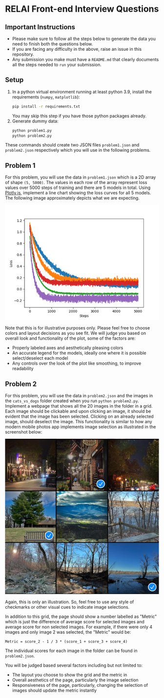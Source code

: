 # RELAI Front-end Interview Questions

## Important Instructions
- Please make sure to follow all the steps below to generate the data you need to finish both the questions below.
- If you are facing any difficulty in the above, raise an issue in this repository.
- Any submission you make must have a `README.md` that clearly documents all the steps needed to `run` your submission.

## Setup

1. In a python virtual environment running at least python 3.9, install the requirements (`numpy`, `matplotlib`):
    ```bash
    pip install -r requirements.txt
    ```
    You may skip this step if you have those python packages already.
2. Generate dummy data:
    ```bash
    python problem1.py
    python problem2.py
    ```
These commands should create two JSON files `problem1.json` and `problem2.json` respectively which you will use in the following problems.

## Problem 1

For this problem, you will use the data in `problem1.json` which is a 2D array of shape `(5, 5000)`. The values in each row of the array represent loss values over 5000 steps of training and there are 5 models in total. Using [Plotly.js](https://plotly.com/javascript/), implement a line chart showing the loss curves for all 5 models. The following image approximately depicts what we are expecting.

![A sample plot of loss values for various models](problem1.png)

Note that this is for illustrative purposes only. Please feel free to choose colors and layout decisions as you see fit. We will judge you based on overall look and functionality of the plot, some of the factors are: 

* Properly labeled axes and aesthetically pleasing colors
* An accurate legend for the models, ideally one where it is possible select/deselect each model
* Any controls over the look of the plot like smoothing, to improve readability

## Problem 2

For this problem, you will use the data in `problem2.json` and the images in the `cats_vs_dogs` folder created when you run `python problem2.py`. Implement a webpage that shows all the 20 images in the folder in a grid. Each image should be clickable and upon clicking an image, it should be evident that the image has been selected. Clicking on an already selected image, should deselect the image. This functionality is similar to how any modern mobile photos app implements image selection as illustrated in the screenshot below:

![Image selection](image-selection.jpg)

Again, this is only an illustration. So, feel free to use any style of checkmarks or other visual cues to indicate image selections.

In addition to this grid, the page should show a number labelled as "Metric" which is just the difference of average score for selected images and average score for non selected images. For example, if there were only 4 images and only image 2 was selected, the "Metric" would be:

```
Metric = score_2 - 1 / 3 * (score_1 + score_3 + score_4)
```
The individual scores for each image in the folder can be found in `problem2.json`.

You will be judged based several factors including but not limited to:
* The layout you choose to show the grid and the metric in
* Overall aesthetics of the page, particularly the image selection
* Responsiveness of the page, particularly, changing the selection of images should update the metric instantly

